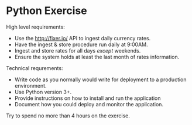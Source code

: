 # Python Exercise

High level requirements:

- Use the http://fixer.io/ API to ingest daily currency rates.
- Have the ingest & store procedure run daily at 9:00AM.
- Ingest and store rates for all days *except* weekends.
- Ensure the system holds at least the last month of rates information.

Technical requrements:

- Write code as you normally would write for deployment to a production environment.
- Use Python version 3+.
- Provide instructions on how to install and run the application
- Document how you could deploy and monitor the application.

Try to spend no more than 4 hours on the exercise.
